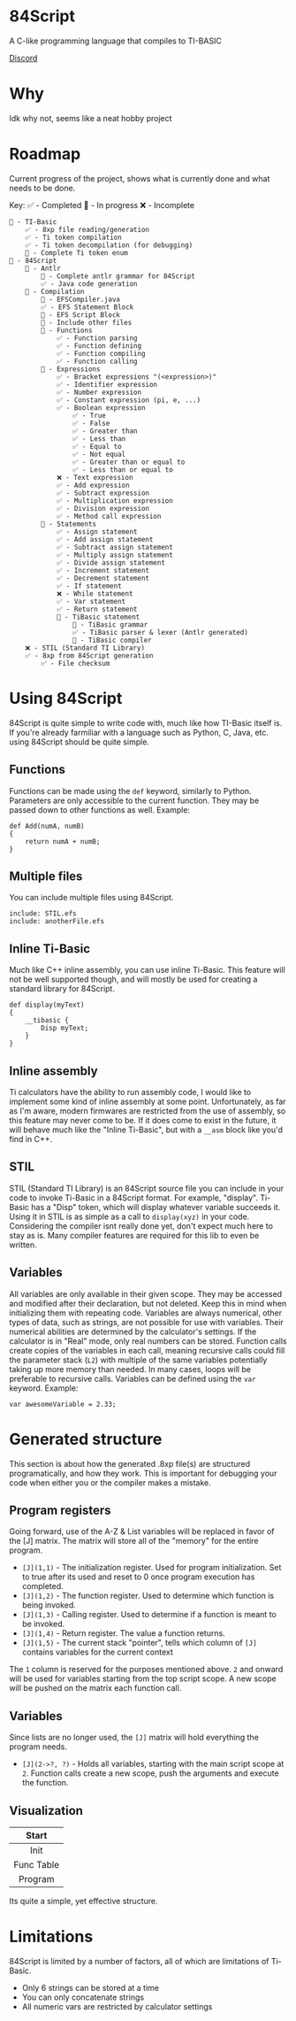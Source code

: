 # 84Script
A C-like programming language that compiles to TI-BASIC

[Discord](https://discord.gg/rGyzCDaD6W)

# Why
Idk why not, seems like a neat hobby project

# Roadmap
Current progress of the project, shows what is currently done and what needs to be done.

Key:
✅ - Completed
🔄 - In progress
❌ - Incomplete

```
🔄 - TI-Basic
	✅ - 8xp file reading/generation
	✅ - Ti token compilation
	✅ - Ti token decompilation (for debugging)
	🔄 - Complete Ti token enum
🔄 - 84Script
	🔄 - Antlr
		🔄 - Complete antlr grammar for 84Script
		✅ - Java code generation
	🔄 - Compilation
		🔄 - EFSCompiler.java
		✅ - EFS Statement Block
		🔄 - EFS Script Block
		🔄 - Include other files
		🔄 - Functions
			✅ - Function parsing
			✅ - Function defining
			✅ - Function compiling
			✅ - Function calling
		🔄 - Expressions
			✅ - Bracket expressions "(<expression>)"
			✅ - Identifier expression
			✅ - Number expression
			✅ - Constant expression (pi, e, ...)
			✅ - Boolean expression
				✅ - True
				✅ - False
				✅ - Greater than
				✅ - Less than
				✅ - Equal to
				✅ - Not equal
				✅ - Greater than or equal to
				✅ - Less than or equal to
			❌ - Text expression
			✅ - Add expression
			✅ - Subtract expression
			✅ - Multiplication expression
			✅ - Division expression
			✅ - Method call expression
		🔄 - Statements
			✅ - Assign statement
			✅ - Add assign statement
			✅ - Subtract assign statement
			✅ - Multiply assign statement
			✅ - Divide assign statement
			✅ - Increment statement
			✅ - Decrement statement
			✅ - If statement
			❌ - While statement
			✅ - Var statement
			✅ - Return statement
			🔄 - TiBasic statement
				🔄 - TiBasic grammar
				✅ - TiBasic parser & lexer (Antlr generated)
				🔄 - TiBasic compiler
	❌ - STIL (Standard TI Library)
	✅ - 8xp from 84Script generation
		✅ - File checksum
```

# Using 84Script
84Script is quite simple to write code with, much like how TI-Basic itself is. If you're already farmiliar with a language such as Python, C, Java, etc. using 84Script should be quite simple.

## Functions
Functions can be made using the ``def`` keyword, similarly to Python.
Parameters are only accessible to the current function. They may be passed down to other functions as well.
Example:
```
def Add(numA, numB)
{
    return numA + numB;
}
```

## Multiple files
You can include multiple files using 84Script.
```
include: STIL.efs
include: anotherFile.efs
```

## Inline Ti-Basic
Much like C++ inline assembly, you can use inline Ti-Basic.
This feature will not be well supported though, and will mostly be used for creating a standard library for 84Script.
```
def display(myText)
{
	__tibasic {
		Disp myText;
	}
}
```

## Inline assembly
Ti calculators have the ability to run assembly code, I would like to implement some kind of inline assembly at some point. Unfortunately, as far as I'm aware, modern firmwares are restricted from the use of assembly, so this feature may never come to be. If it does come to exist in the future, it will behave much like the "Inline Ti-Basic", but with a ``__asm`` block like you'd find in C++.

## STIL
STIL (Standard TI Library) is an 84Script source file you can include in your code to invoke Ti-Basic in a 84Script format. For example, "display". Ti-Basic has a "Disp" token, which will display whatever variable succeeds it. Using it in STIL is as simple as a call to ``display(xyz)`` in your code.
Considering the compiler isnt really done yet, don't expect much here to stay as is. Many compiler features are required for this lib to even be written.

## Variables
All variables are only available in their given scope. They may be accessed and modified after their declaration, but not deleted. Keep this in mind when initializing them with repeating code. Variables are always numerical, other types of data, such as strings, are not possible for use with variables. Their numerical abilities are determined by the calculator's settings. If the calculator is in "Real" mode, only real numbers can be stored. Function calls create copies of the variables in each call, meaning recursive calls could fill the parameter stack (``L2``) with multiple of the same variables potentially taking up more memory than needed. In many cases, loops will be preferable to recursive calls.
Variables can be defined using the ``var`` keyword.
Example:
```
var awesomeVariable = 2.33;
```

# Generated structure
This section is about how the generated .8xp file(s) are structured programatically, and how they work. This is important for debugging your code when either you or the compiler makes a mistake.

## Program registers
Going forward, use of the A-Z & List variables will be replaced in favor of the [J] matrix. The matrix will store all of the "memory" for the entire program.
* ``[J](1,1)`` - The initialization register. Used for program initialization. Set to true after its used and reset to 0 once program execution has completed.
* ``[J](1,2)`` - The function register. Used to determine which function is being invoked.
* ``[J](1,3)`` - Calling register. Used to determine if a function is meant to be invoked.
* ``[J](1,4)`` - Return register. The value a function returns.
* ``[J](1,5)`` - The current stack "pointer", tells which column of ``[J]`` contains variables for the current context

The ``1`` column is reserved for the purposes mentioned above. ``2`` and onward will be used for variables starting from the top script scope. A new scope will be pushed on the matrix each function call.

## Variables
Since lists are no longer used, the ``[J]`` matrix will hold everything the program needs.
* ``[J](2->?, ?)`` - Holds all variables, starting with the main script scope at ``2``. Function calls create a new scope, push the arguments and execute the function.

## Visualization

|    Start   |
|  :-------: |
|    Init    |
| Func Table |
|  Program   |

Its quite a simple, yet effective structure.

# Limitations
84Script is limited by a number of factors, all of which are limitations of Ti-Basic.
* Only 6 strings can be stored at a time
* You can only concatenate strings
* All numeric vars are restricted by calculator settings